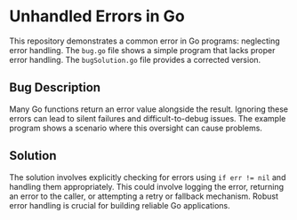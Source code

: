 # Unhandled Errors in Go

This repository demonstrates a common error in Go programs: neglecting error handling.  The `bug.go` file shows a simple program that lacks proper error handling. The `bugSolution.go` file provides a corrected version. 

## Bug Description

Many Go functions return an error value alongside the result.  Ignoring these errors can lead to silent failures and difficult-to-debug issues.  The example program shows a scenario where this oversight can cause problems. 

## Solution

The solution involves explicitly checking for errors using `if err != nil` and handling them appropriately.  This could involve logging the error, returning an error to the caller, or attempting a retry or fallback mechanism.  Robust error handling is crucial for building reliable Go applications.